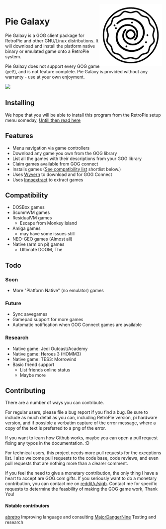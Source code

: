<img src="resources/logo.png" align="right" />

# Pie Galaxy

Pie Galaxy is a GOG client package for RetroPie and other GNU/Linux distributions.  It will download and install the platform native binary or emulated game onto a RetroPie system.

Pie Galaxy does not support every GOG game (yet!), and is not feature complete.  Pie Galaxy is provided without any warranty - use at your own enjoyment.

![](resources/demo.gif)

## Installing

We hope that you will be able to install this program from the RetroPie setup menu someday, 
[Untill then read here](Install.md)

## Features

* Menu navigation via game controllers
* Download any game you own from the GOG library
* List all the games with their descriptions from your GOG library
* Claim games available from GOG connect
* Installs games ([See compatibility list](Compatibility.md) shortlist below.)
* Uses [Wyvern](https://github.com/nicohman/wyvern/) to download and for GOG Connect
* Uses [Innoextract](https://github.com/dscharrer/innoextract) to extract games

## Compatibility

* DOSBox games
* ScummVM games
* ResidualVM games
  * Escape from Monkey Island
* Amiga games
  * may have some issues still
* NEO-GEO games (Almost all)
* Native (arm on pi) games
  * Ultimate DOOM, The

## Todo

### Soon

* More "Platform Native" (no emulator) games

### Future

* Sync savegames
* Gamepad support for more games
* Automatic notification when GOG Connect games are available

### Research

* Native game: Jedi Outcast/Academy
* Native game: Heroes 3 (HOMM3)
* Native game: TES3: Morrowind
* Basic friend support
  * List friends online status
  * Maybe more

## Contributing

There are a number of ways you can contribute.

For regular users, please file a bug report if you find a bug. Be sure to include as much detail as you can, including RetroPie version, pi hardware version, and if possible a verbatim capture of the error message, where a copy of the text is preferred to a png of the error.

If you want to learn how Github works, maybe you can open a pull request fixing any typos in the documentation. :D

For technical users, this project needs more pull requests for the exceptions list.  I also welcome pull requests to the code base, code reviews, and even pull requests that are nothing more than a clearer comment.

If you feel the need to give a monetary contribution, the only thing I have a heart to accept are GOG.com gifts.  If you seriously want to do a monetary contribution, you can contact me on [reddit/u/sigb](https://reddit.com/u/sigb).  Contact me for specific requests to determine the feasbility of making the GOG game work, Thank You!

#### Notable contributors

[abretro](https://github.com/abretro) Improving language and consulting
[MajorDangerNine](https://github.com/MajorDangerNine) Testing and research
